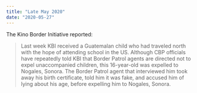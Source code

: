 ```yaml
---
title: "Late May 2020"
date: "2020-05-27"
---
```


The Kino Border Initiative reported:

> Last week KBI received a Guatemalan child who had traveled north with the hope of attending school in the US. Although CBP officials have repeatedly told KBI that Border Patrol agents are directed not to expel unaccompanied children, this 16-year-old was expelled to Nogales, Sonora. The Border Patrol agent that interviewed him took away his birth certificate, told him it was fake, and accused him of lying about his age, before expelling him to Nogales, Sonora.
